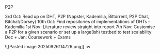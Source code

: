 P2P

3rd Oct: Read up on DHT, P2P (Napster, Kademilia, Bittorrent, P2P Chat, Bitchat/Dorsey)
10th Oct: Find repositories of implementations of DHTs - Kademilia
1st Nov: Literature review straight into report
7th Nov: Customise a P2P for a given scenario or set up a large(ish) testbed to test scalability
Dec + Jan: Coursework + Exams

![[Pasted image 20250926114726.png]]
:w
